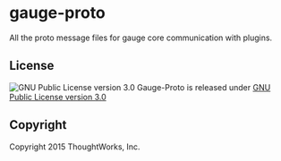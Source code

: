 gauge-proto
===========

All the proto message files for gauge core communication with plugins.

License
-------

![GNU Public License version 3.0](http://www.gnu.org/graphics/gplv3-127x51.png)
Gauge-Proto is released under [GNU Public License version 3.0](http://www.gnu.org/licenses/gpl-3.0.txt)

Copyright
---------

Copyright 2015 ThoughtWorks, Inc.
